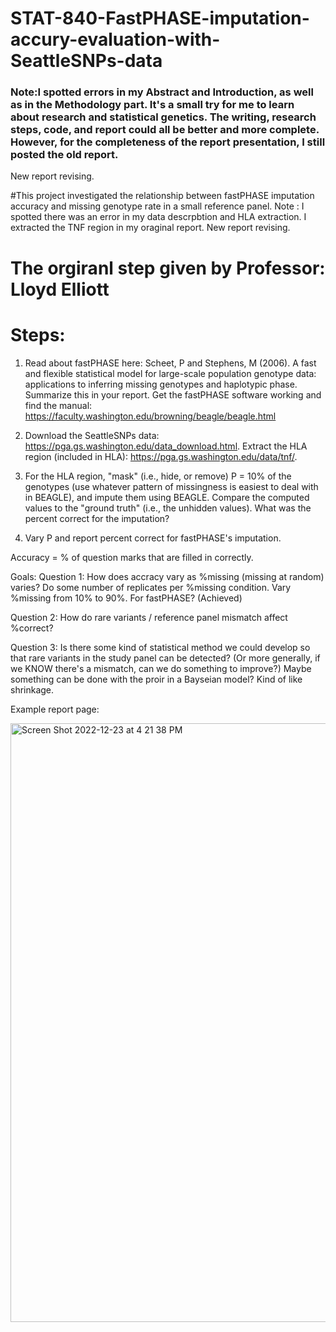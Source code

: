 # STAT-840-FastPHASE-imputation-accury-evaluation-with-SeattleSNPs-data

### Note:I spotted errors in my Abstract and Introduction, as well as in the Methodology part. It's a small try for me to learn about research and statistical genetics. The writing, research steps, code, and report could all be better and more complete. However, for the completeness of the report presentation, I still posted the old report.

New report revising.


#This project investigated the relationship between fastPHASE imputation accuracy and missing genotype rate in a small reference panel. Note :  I spotted there was an error in my data descrpbtion and HLA extraction. I extracted the TNF region in my oraginal report. New report revising.

# The orgiranl step given by Professor: Lloyd Elliott
# Steps:
1. Read about fastPHASE here: Scheet, P and Stephens, M (2006). A fast and flexible statistical model for large-scale population genotype data: applications to inferring missing genotypes and haplotypic phase. Summarize this in your report. Get the fastPHASE software working and find the manual: https://faculty.washington.edu/browning/beagle/beagle.html

2. Download the SeattleSNPs data: https://pga.gs.washington.edu/data_download.html. Extract the HLA region (included in HLA): https://pga.gs.washington.edu/data/tnf/.

3. For the HLA region, "mask" (i.e., hide, or remove) P = 10% of the genotypes (use whatever pattern of missingness is easiest to deal with in BEAGLE), and impute them using BEAGLE. Compare the computed values to the "ground truth" (i.e., the unhidden values). What was the percent correct for the imputation?

4. Vary P and report percent correct for fastPHASE's imputation.

Accuracy = % of question marks that are filled in correctly.

Goals:
Question 1: How does accracy vary as %missing (missing at random) varies? Do some number of replicates per %missing condition. Vary %missing from 10% to 90%. For fastPHASE? (Achieved)  

Question 2: How do rare variants / reference panel mismatch affect %correct?

Question 3: Is there some kind of statistical method we could develop so that rare variants in the study panel can be detected? (Or more generally, if we KNOW there's a mismatch, can we do something to improve?) Maybe something can be done with the proir in a Bayseian model? Kind of like shrinkage.

Example report page:

<img width="958" alt="Screen Shot 2022-12-23 at 4 21 38 PM" src="https://user-images.githubusercontent.com/37996767/209415041-b3dfbe0d-f4b3-4ec6-a7ac-093d0a56fbd3.png">



